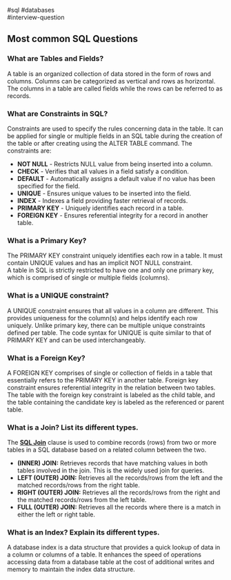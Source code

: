 #sql
#databases  
#interview-question 

## Most common SQL Questions

### What are Tables and Fields?

A table is an organized collection of data stored in the form of rows and columns. Columns can be categorized as vertical and rows as horizontal. The columns in a table are called fields while the rows can be referred to as records.

### What are Constraints in SQL?

Constraints are used to specify the rules concerning data in the table. It can be applied for single or multiple fields in an SQL table during the creation of the table or after creating using the ALTER TABLE command. The constraints are:

- **NOT NULL** - Restricts NULL value from being inserted into a column.
- **CHECK** - Verifies that all values in a field satisfy a condition.
- **DEFAULT** - Automatically assigns a default value if no value has been specified for the field.
- **UNIQUE** - Ensures unique values to be inserted into the field.
- **INDEX** - Indexes a field providing faster retrieval of records.
- **PRIMARY KEY** - Uniquely identifies each record in a table.
- **FOREIGN KEY** - Ensures referential integrity for a record in another table.

### What is a Primary Key?

The PRIMARY KEY constraint uniquely identifies each row in a table. It must contain UNIQUE values and has an implicit NOT NULL constraint.  
A table in SQL is strictly restricted to have one and only one primary key, which is comprised of single or multiple fields (columns).

### What is a UNIQUE constraint?

A UNIQUE constraint ensures that all values in a column are different. This provides uniqueness for the column(s) and helps identify each row uniquely. Unlike primary key, there can be multiple unique constraints defined per table. The code syntax for UNIQUE is quite similar to that of PRIMARY KEY and can be used interchangeably.

### What is a Foreign Key?

A FOREIGN KEY comprises of single or collection of fields in a table that essentially refers to the PRIMARY KEY in another table. Foreign key constraint ensures referential integrity in the relation between two tables.  
The table with the foreign key constraint is labeled as the child table, and the table containing the candidate key is labeled as the referenced or parent table.

### What is a Join? List its different types.

The [**SQL Join**](https://www.scaler.com/topics/joins-in-sql/) clause is used to combine records (rows) from two or more tables in a SQL database based on a related column between the two.

- **(INNER) JOIN:** Retrieves records that have matching values in both tables involved in the join. This is the widely used join for queries.
- **LEFT (OUTER) JOIN:** Retrieves all the records/rows from the left and the matched records/rows from the right table.
- **RIGHT (OUTER) JOIN:** Retrieves all the records/rows from the right and the matched records/rows from the left table.
- **FULL (OUTER) JOIN:** Retrieves all the records where there is a match in either the left or right table.

### What is an Index? Explain its different types.

A database index is a data structure that provides a quick lookup of data in a column or columns of a table. It enhances the speed of operations accessing data from a database table at the cost of additional writes and memory to maintain the index data structure.